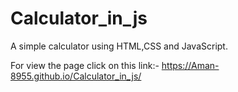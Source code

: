 # Calculator_in_js
A simple calculator using HTML,CSS and JavaScript.

For view the page click on this link:-
https://Aman-8955.github.io/Calculator_in_js/

